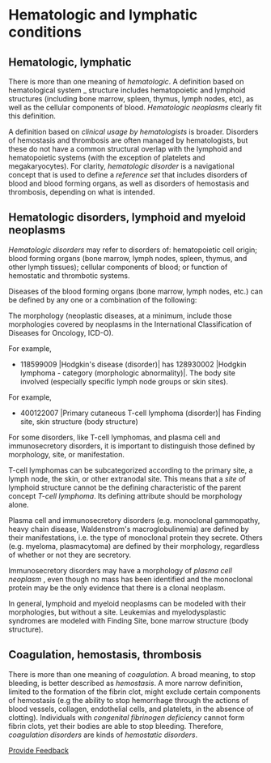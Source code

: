 # Hematologic and lymphatic conditions

## Hematologic, lymphatic

There is more than one meaning of _hematologic_. A definition based on hematological system \_ structure includes hematopoietic and lymphoid structures (including bone marrow, spleen, thymus, lymph nodes, etc), as well as the cellular components of blood. _Hematologic neoplasms_ clearly fit this definition.

A definition based on _clinical usage by hematologists_ is broader. Disorders of hemostasis and thrombosis are often managed by hematologists, but these do not have a common structural overlap with the lymphoid and hematopoietic systems (with the exception of platelets and megakaryocytes). For clarity, _hematologic disorder_ is a navigational concept that is used to define a _reference set_ that includes disorders of blood and blood forming organs, as well as disorders of hemostasis and thrombosis, depending on what is intended.

## Hematologic disorders, lymphoid and myeloid neoplasms

_Hematologic disorders_ may refer to disorders of: hematopoietic cell origin; blood forming organs (bone marrow, lymph nodes, spleen, thymus, and other lymph tissues); cellular components of blood; or function of hemostatic and thrombotic systems.

Diseases of the blood forming organs (bone marrow, lymph nodes, etc.) can be defined by any one or a combination of the following:

The morphology (neoplastic diseases, at a minimum, include those morphologies covered by neoplasms in the International Classification of Diseases for Oncology, ICD-O).

For example,

* 118599009 |Hodgkin's disease (disorder)| has 128930002 |Hodgkin lymphoma - category (morphologic abnormality)|. The body site involved (especially specific lymph node groups or skin sites).

For example,

* 400122007 |Primary cutaneous T-cell lymphoma (disorder)| has Finding site, skin structure (body structure)

For some disorders, like T-cell lymphomas, and plasma cell and immunosecretory disorders, it is important to distinguish those defined by morphology, site, or manifestation.

T-cell lymphomas can be subcategorized according to the primary site, a lymph node, the skin, or other extranodal site. This means that a _site_ of lymphoid structure cannot be the defining characteristic of the parent concept _T-cell lymphoma_. Its defining attribute should be morphology alone.

Plasma cell and immunosecretory disorders (e.g. monoclonal gammopathy, heavy chain disease, Waldenstrom's macroglobulinemia) are defined by their manifestations, i.e. the type of monoclonal protein they secrete. Others (e.g. myeloma, plasmacytoma) are defined by their morphology, regardless of whether or not they are secretory.

Immunosecretory disorders may have a morphology of _plasma cell neoplasm_ , even though no mass has been identified and the monoclonal protein may be the only evidence that there is a clonal neoplasm.

In general, lymphoid and myeloid neoplasms can be modeled with their morphologies, but without a site. Leukemias and myelodysplastic syndromes are modeled with Finding Site, bone marrow structure (body structure).

## Coagulation, hemostasis, thrombosis

There is more than one meaning of _coagulation_. A broad meaning, to stop bleeding, is better described as _hemostasis_. A more narrow definition, limited to the formation of the fibrin clot, might exclude certain components of hemostasis (e.g the ability to stop hemorrhage through the actions of blood vessels, collagen, endothelial cells, and platelets, in the absence of clotting). Individuals with _congenital fibrinogen deficiency_ cannot form fibrin clots, yet their bodies are able to stop bleeding. Therefore, _coagulation disorders_ are kinds of _hemostatic disorders_.

<a href="https://docs.google.com/forms/d/e/1FAIpQLScTmbZIf0UEQwYDkY27EEWBkaiYkHSbR0_9DmFrMLXoQLyL7Q/viewform?usp=pp_url&#x26;entry.1767247133=SCT+Editorial+Guide&#x26;entry.670899847=Hematologic%20and%20lymphatic%20conditions" class="button primary">Provide Feedback</a>

